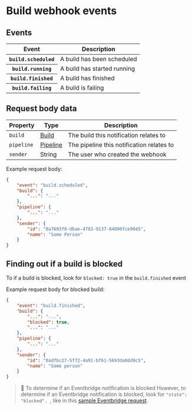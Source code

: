 # Build webhook events

## Events

<table>
  <thead>
    <tr><th>Event</th><th>Description</th></tr>
  </thead>
  <tbody>
    <tr><th><code>build.scheduled</code></th><td>A build has been scheduled</td></tr>
    <tr><th><code>build.running</code></th><td>A build has started running</td></tr>
    <tr><th><code>build.finished</code></th><td>A build has finished</td></tr>
    <tr><th><code>build.failing</code></th><td>A build is failing</td></tr>
  </tbody>
</table>

## Request body data

<table>
  <thead>
    <tr><th>Property</th><th>Type</th><th>Description</th></tr>
  </thead>
  <tbody>
    <tr>
      <td><code>build</code></td>
      <td><a href="/docs/api/builds">Build</a></td>
      <td>The build this notification relates to</td>
    </tr>
    <tr>
      <td><code>pipeline</code></td>
      <td><a href="/docs/api/pipelines">Pipeline</a></td>
      <td>The pipeline this notification relates to</td>
    </tr>
    <tr>
      <td><code>sender</code></td>
      <td>String</td>
      <td>The user who created the webhook</td>
    </tr>
  </tbody>
</table>

Example request body:

```json
{
    "event": "build.scheduled",
    "build": {
        "...": "..."
    },
    "pipeline": {
        "...": "..."
    },
    "sender": {
        "id": "8a7693f8-dbae-4783-9137-84090fce9045",
        "name": "Some Person"
    }
}
```

## Finding out if a build is blocked

To if a build is blocked, look for `blocked: true` in the `build.finished` event

Example request body for blocked build:

```json
{
    "event": "build.finished",
    "build": {
        "...": "...",
        "blocked": true,
        "...": "..."
    },
    "pipeline": {
        "...": "..."
    },
    "sender": {
        "id": "0adfbc27-5f72-4a91-bf61-5693da0dd9c5",
        "name": "Some person"
    }
}
```

> 📘 To determine if an Eventbridge notification is blocked
> However, to determine if an Eventbridge notification is blocked, look for <code>"state": "blocked". </code>, like in this <a href="/docs/integrations/amazon-eventbridge#events-build-blocked">sample Eventbridge request</a>.
